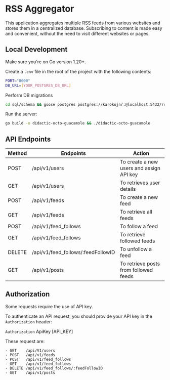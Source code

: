# RSS Aggregator

This application aggregates multiple RSS feeds from various websites and stores them in a centralized database. Subscribing to content is made easy and convenient, without the need to visit different websites or pages.

## Local Development

Make sure you're on Go version 1.20+.

Create a `.env` file in the root of the project with the following contents:

```bash
PORT="8000"
DB_URL=[YOUR_POSTGRES_DB_URL]
```

Perform DB migrations

```bash
cd sql/schema && goose postgres postgres://karokojnr:@localhost:5432/rssagg up && cd ../../ && sqlc generate
```

Run the server:

```bash
go build -o didactic-octo-guacamole && ./didactic-octo-guacamole
```

## API Endpoints
| Method | Endpoints | Action |
| --- | --- | --- |
| POST | /api/v1/users | To create a new users and assign API key |
| GET | /api/v1/users | To retrieves user details |
| POST | /api/v1/feeds | To create a new feed |
| GET | /api/v1/feeds | To retrieve all feeds |
| POST | /api/v1/feed_follows | To follow a feed |
| GET | /api/v1/feed_follows | To retrieve followed feeds |
| DELETE | /api/v1/feed_follows/:feedFollowID | To unfollow a feed |
| GET | /api/v1/posts | To retrieve posts from followed feeds |


## Authorization


Some requests require the use of API key.

To authenticate an API request, you should provide your API key in the `Authorization` header:

`Authorization` ApiKey [API_KEY]

These request are:
    
    - GET    /api/V1/users
    - POST   /api/v1/feeds
    - POST   /api/v1/feed_follows
    - GET    /api/v1/feed_follows
    - DELETE /api/v1/feed_follows/:feedFollowID
    - GET    /api/v1/posts
